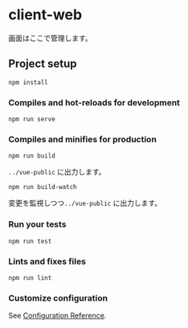 # client-web

画面はここで管理します。

## Project setup
```
npm install
```

### Compiles and hot-reloads for development
```
npm run serve
```

### Compiles and minifies for production
```
npm run build
```
`../vue-public` に出力します。

```
npm run build-watch
```
変更を監視しつつ`../vue-public` に出力します。


### Run your tests
```
npm run test
```

### Lints and fixes files
```
npm run lint
```

### Customize configuration
See [Configuration Reference](https://cli.vuejs.org/config/).
